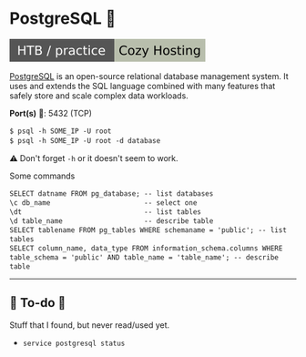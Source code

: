 # PostgreSQL 🍰

[![cozyhosting](../../../../cybersecurity/_badges/htb-p/cozyhosting.svg)](https://app.hackthebox.com/machines/CozyHosting)

<div class="row row-cols-lg-2"><div>

[PostgreSQL](https://github.com/postgres) is an open-source relational database management system. It uses and extends the SQL language combined with many features that safely store and scale complex data workloads.

**Port(s)** 🐊: 5432 (TCP)

```ps
$ psql -h SOME_IP -U root
$ psql -h SOME_IP -U root -d database
```

⚠️ Don't forget `-h` or it doesn't seem to work.
</div><div>

Some commands

```sql!
SELECT datname FROM pg_database; -- list databases
\c db_name                       -- select one
\dt                              -- list tables
\d table_name                    -- describe table
SELECT tablename FROM pg_tables WHERE schemaname = 'public'; -- list tables
SELECT column_name, data_type FROM information_schema.columns WHERE table_schema = 'public' AND table_name = 'table_name'; -- describe table
```
</div></div>

<hr class="sep-both">

## 👻 To-do 👻

Stuff that I found, but never read/used yet.

<div class="row row-cols-lg-2"><div>

* `service postgresql status`
</div><div>
</div></div>